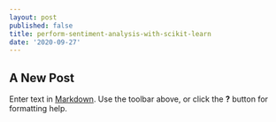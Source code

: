 ```yaml
---
layout: post
published: false
title: perform-sentiment-analysis-with-scikit-learn
date: '2020-09-27'
---
```

## A New Post

Enter text in [Markdown](http://daringfireball.net/projects/markdown/). Use the toolbar above, or click the **?** button for formatting help.
